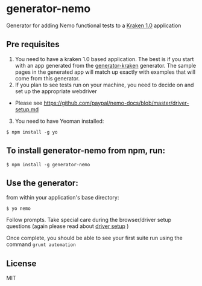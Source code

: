 # generator-nemo

Generator for adding Nemo functional tests to a [Kraken 1.0](https://github.com/krakenjs/kraken-js) application

## Pre requisites

1. You need to have a kraken 1.0 based application. The best is if you start with an app generated from the [generator-kraken](https://github.com/krakenjs/generator-kraken) generator. The sample pages in the generated app will match up exactly with examples that will come from this generator.
2. If you plan to see tests run on your machine, you need to decide on and set up the appropriate webdriver
  * Please see https://github.com/paypal/nemo-docs/blob/master/driver-setup.md
3. You need to have Yeoman installed:
```
$ npm install -g yo
```
## To install generator-nemo from npm, run:

```
$ npm install -g generator-nemo
```

## Use the generator:

from within your application's base directory:
```
$ yo nemo
```

Follow prompts. Take special care during the browser/driver setup questions (again please read about [driver setup](https://github.com/paypal/nemo-docs/blob/master/driver-setup.md) )

Once complete, you should be able to see your first suite run using the command `grunt automation`

## License

MIT
